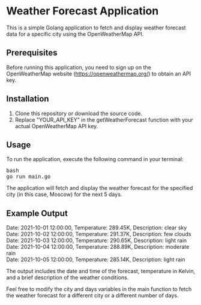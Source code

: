 # Weather Forecast Application

This is a simple Golang application to fetch and display weather forecast data for a specific city using the OpenWeatherMap API.

## Prerequisites
Before running this application, you need to sign up on the OpenWeatherMap website (https://openweathermap.org/) to obtain an API key.

## Installation
1. Clone this repository or download the source code.
2. Replace "YOUR_API_KEY" in the getWeatherForecast function with your actual OpenWeatherMap API key.

## Usage
To run the application, execute the following command in your terminal:

<pre>
bash
go run main.go
</pre>

The application will fetch and display the weather forecast for the specified city (in this case, Moscow) for the next 5 days.

## Example Output

Date: 2021-10-01 12:00:00, Temperature: 289.45K, Description: clear sky <br>
Date: 2021-10-02 12:00:00, Temperature: 291.37K, Description: few clouds <br>
Date: 2021-10-03 12:00:00, Temperature: 290.65K, Description: light rain <br>
Date: 2021-10-04 12:00:00, Temperature: 288.89K, Description: moderate rain <br>
Date: 2021-10-05 12:00:00, Temperature: 285.14K, Description: light rain 


The output includes the date and time of the forecast, temperature in Kelvin, and a brief description of the weather conditions.

Feel free to modify the city and days variables in the main function to fetch the weather forecast for a different city or a different number of days.
